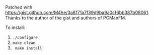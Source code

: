 Patched with https://gist.github.com/M4he/3a8171a7f39d9ba9a0cf6bb387b08061.
Thanks to the author of the gist and authors of PCManFM.

To install:
1. `./configure`
2. `make clean`
3. ` make install`
